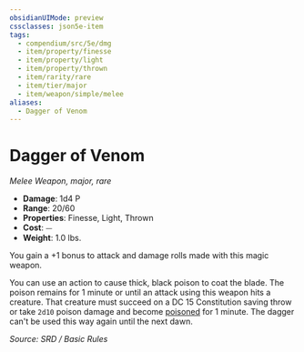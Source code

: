 ```yaml
---
obsidianUIMode: preview
cssclasses: json5e-item
tags:
  - compendium/src/5e/dmg
  - item/property/finesse
  - item/property/light
  - item/property/thrown
  - item/rarity/rare
  - item/tier/major
  - item/weapon/simple/melee
aliases:
  - Dagger of Venom
---
```

# Dagger of Venom
*Melee Weapon, major, rare*  

- **Damage**: 1d4 P
- **Range**: 20/60
- **Properties**: Finesse, Light, Thrown
- **Cost**: ⏤
- **Weight**: 1.0 lbs.

You gain a +1 bonus to attack and damage rolls made with this magic weapon.

You can use an action to cause thick, black poison to coat the blade. The poison remains for 1 minute or until an attack using this weapon hits a creature. That creature must succeed on a DC 15 Constitution saving throw or take `2d10` poison damage and become [poisoned](rules/conditions.md#poisoned) for 1 minute. The dagger can't be used this way again until the next dawn.

*Source: SRD / Basic Rules*